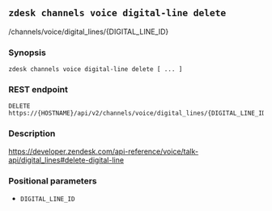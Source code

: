 ## `zdesk channels voice digital-line delete`

/channels/voice/digital_lines/{DIGITAL_LINE_ID}

### Synopsis

    zdesk channels voice digital-line delete [ ... ]

### REST endpoint

    DELETE https://{HOSTNAME}/api/v2/channels/voice/digital_lines/{DIGITAL_LINE_ID}

### Description

https://developer.zendesk.com/api-reference/voice/talk-api/digital_lines#delete-digital-line

### Positional parameters

* `DIGITAL_LINE_ID`

